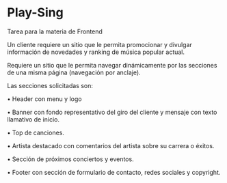 # Play-Sing

Tarea para la materia de Frontend

Un cliente requiere un sitio que le permita promocionar y divulgar información de
novedades y ranking de música popular actual. 

Requiere un sitio que le permita navegar
dinámicamente por las secciones de una misma página (navegación por anclaje).


Las secciones solicitadas son:

• Header con menu y logo

• Banner con fondo representativo del giro del cliente y mensaje con texto llamativo de inicio.

• Top de canciones.

• Artista destacado con comentarios del artista sobre su carrera o éxitos.

• Sección de próximos conciertos y eventos.

• Footer con sección de formulario de contacto, redes sociales y copyright.

